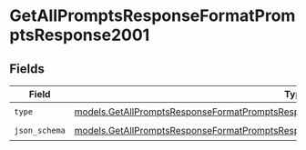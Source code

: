 # GetAllPromptsResponseFormatPromptsResponse2001


## Fields

| Field                                                                                                                                                                                    | Type                                                                                                                                                                                     | Required                                                                                                                                                                                 | Description                                                                                                                                                                              |
| ---------------------------------------------------------------------------------------------------------------------------------------------------------------------------------------- | ---------------------------------------------------------------------------------------------------------------------------------------------------------------------------------------- | ---------------------------------------------------------------------------------------------------------------------------------------------------------------------------------------- | ---------------------------------------------------------------------------------------------------------------------------------------------------------------------------------------- |
| `type`                                                                                                                                                                                   | [models.GetAllPromptsResponseFormatPromptsResponse200ApplicationJSONResponseBodyDataType](../models/getallpromptsresponseformatpromptsresponse200applicationjsonresponsebodydatatype.md) | :heavy_check_mark:                                                                                                                                                                       | N/A                                                                                                                                                                                      |
| `json_schema`                                                                                                                                                                            | [models.GetAllPromptsResponseFormatPromptsResponse200JSONSchema](../models/getallpromptsresponseformatpromptsresponse200jsonschema.md)                                                   | :heavy_check_mark:                                                                                                                                                                       | N/A                                                                                                                                                                                      |